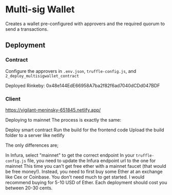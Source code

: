 # Multi-sig Wallet

Creates a wallet pre-configured with approvers and the required quorum to send a transactions.

## Deployment

### Contract

Configure the approvers in `.env.json`, `truffle-config.js`, and `2_deploy_multisigwallet_contract`

Deployed Rinkeby: 0x48e144EdE66958A7ba2f82f6ad7040dCDd047BDF

### Client

https://vigilant-meninsky-651845.netlify.app/

Deploying to mainnet
The process is exactly the same:

Deploy smart contract
Run the build for the frontend code
Upload the build folder to a server like netlify

The only differences are;

In Infura, select "mainnet" to get the correct endpoint
In your `truffle-config.js` file, you need to update the Infura endpoint url to the one for mainnet
This time you can't get free ether with a mainnet faucet (that would be free money!). Instead, you need to first buy some Ether at an exchange like Cex or Coinbase. You don't need much to get started. I would recommend buying for 5-10 USD of Ether. Each deployment should cost you between 20-30 cents.
